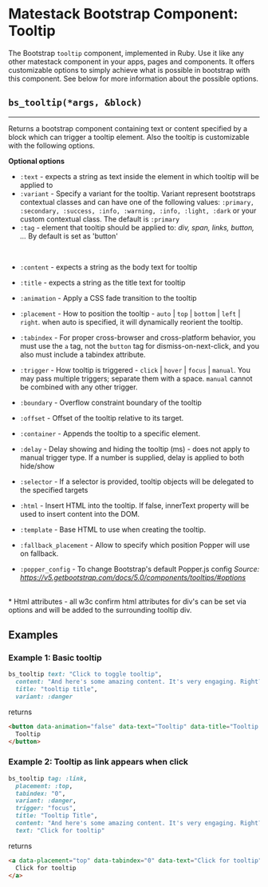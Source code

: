 # Matestack Bootstrap Component: Tooltip

The Bootstrap `tooltip` component, implemented in Ruby. Use it like any other matestack component in your apps, pages and components. It offers customizable options to simply achieve what is possible in bootstrap with this component. See below for more information about the possible options.

## `bs_tooltip(*args, &block)`
----

Returns a bootstrap component containing text or content specified by a block which can trigger a tooltip element. Also the tooltip is customizable with the following options.

**Optional options**

* `:text` - expects a string as text inside the element in which tooltip will be applied to
* `:variant` - Specify a variant for the tooltip. Variant represent bootstraps contextual classes and can have one of the following values: `:primary, :secondary, :success, :info, :warning, :info, :light, :dark` or your custom contextual class. The default is `:primary`
* `:tag` - element that tooltip should be applied to: *div, span, links, button, ...* By default is set as 'button'
<br>

* `:content` - expects a string as the body text for tooltip
* `:title` - expects a string as the title text for tooltip

* `:animation` - Apply a CSS fade transition to the tooltip
* `:placement` - How to position the tooltip - `auto` | `top` | `bottom` | `left` | `right`. when auto is specified, it will dynamically reorient the tooltip.
* `:tabindex` - For proper cross-browser and cross-platform behavior, you must use the `a` tag, not the `button` tag for dismiss-on-next-click, and you also must include a tabindex attribute.
* `:trigger` - How tooltip is triggered - `click` | `hover` | `focus` | `manual`. You may pass multiple triggers; separate them with a space. `manual` cannot be combined with any other trigger.
* `:boundary` - Overflow constraint boundary of the tooltip
* `:offset` - Offset of the tooltip relative to its target.
* `:container` - Appends the tooltip to a specific element.
* `:delay` - Delay showing and hiding the tooltip (ms) - does not apply to manual trigger type. If a number is supplied, delay is applied to both hide/show
* `:selector` - If a selector is provided, tooltip objects will be delegated to the specified targets
* `:html` - Insert HTML into the tooltip. If false, innerText property will be used to insert content into the DOM.
* `:template` - Base HTML to use when creating the tooltip.
* `:fallback_placement` - Allow to specify which position Popper will use on fallback.
* `:popper_config` - 	To change Bootstrap's default Popper.js config
*Source: https://v5.getbootstrap.com/docs/5.0/components/tooltips/#options*
<br>
* Html attributes - all w3c confirm html attributes for div's can be set via options and will be added to the surrounding tooltip div.

## Examples

### Example 1: Basic tooltip

```ruby
bs_tooltip text: "Click to toggle tooltip",
  content: "And here's some amazing content. It's very engaging. Right?",
  title: "tooltip title",
  variant: :danger
```

returns

```html
<button data-animation="false" data-text="Tooltip" data-title="Tooltip Content" data-toggle="tooltip" title="" type="button" class="btn btn-primary btn btn-link" data-original-title="Tooltip Content">
  Tooltip
</button>
```

### Example 2: Tooltip as link appears when click

```ruby
bs_tooltip tag: :link,
  placement: :top,
  tabindex: "0",
  variant: :danger,
  trigger: "focus",
  title: "Tooltip Title",
  content: "And here's some amazing content. It's very engaging. Right?",
  text: "Click for tooltip"
```

returns

```html
<a data-placement="top" data-tabindex="0" data-text="Click for tooltip" data-title="Tooltip Title" data-toggle="tooltip" data-trigger="focus" data-type="link" data-variant="danger" role="button" tabindex="0" title="" class="btn btn-danger" data-original-title="Tooltip Title">
  Click for tooltip
</a>
```
